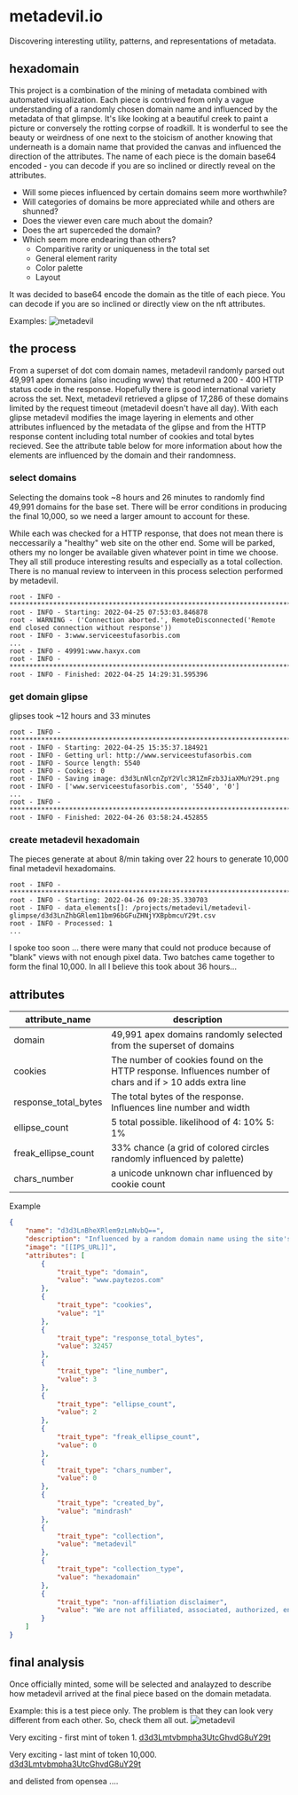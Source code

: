 # metadevil.io
Discovering interesting utility, patterns, and representations of metadata.

## hexadomain
This project is a combination of the mining of metadata combined with automated visualization. Each piece is contrived from only a vague understanding of a randomly chosen domain name and influenced by the metadata of that glimpse. It's like looking at a beautiful creek to paint a picture or conversely the rotting corpse of roadkill. It is wonderful to see the beauty or weirdness of one next to the stoicism of another knowing that underneath is a domain name that provided the canvas and influenced the direction of the attributes. The name of each piece is the domain base64 encoded - you can decode if you are so inclined or directly reveal on the attributes.

- Will some pieces influenced by certain domains seem more worthwhile?
- Will categories of domains be more appreciated while and others are shunned?
- Does the viewer even care much about the domain?
- Does the art superceded the domain?
- Which seem more endearing than others? 
    - Comparitive rarity or uniqueness in the total set 
    - General element rarity
    - Color palette
    - Layout

It was decided to base64 encode the domain as the title of each piece. You can decode if you are so inclined or directly view on the nft attributes.

Examples:
![metadevil](./docs/examples.png)

## the process
From a superset of dot com domain names, metadevil randomly parsed out 49,991 apex domains (also incuding www) that returned a 200 - 400 HTTP status code in the response. Hopefully there is good international variety across the set. Next, metadevil retrieved a glipse of 17,286 of these domains limited by the request timeout (metadevil doesn't have all day). With each glipse metadevil modifies the image layering in elements and other attributes influenced by the metadata of the glipse and from the HTTP response content including total number of cookies and total bytes recieved. See the attribute table below for more information about how the elements are influenced by the domain and their randomness.

### select domains
Selecting the domains took ~8 hours and 26 minutes to randomly find 49,991 domains for the base set. There will be error conditions in producing the final 10,000, so we need a larger amount to account for these.

While each was checked for a HTTP response, that does not mean there is neccessarily a "healthy" web site on the other end. Some will be parked, others my no longer be available given whatever point in time we choose. They all still produce interesting results and especially as a total collection. There is no manual review to interveen in this process selection performed by metadevil.
```
root - INFO - ********************************************************************************
root - INFO - Starting: 2022-04-25 07:53:03.846878
root - WARNING - ('Connection aborted.', RemoteDisconnected('Remote end closed connection without response'))
root - INFO - 3:www.serviceestufasorbis.com
...
root - INFO - 49991:www.haxyx.com
root - INFO - ********************************************************************************
root - INFO - Finished: 2022-04-25 14:29:31.595396
```

### get domain glipse
glipses took ~12 hours and 33 minutes
```
root - INFO - ********************************************************************************
root - INFO - Starting: 2022-04-25 15:35:37.184921
root - INFO - Getting url: http://www.serviceestufasorbis.com
root - INFO - Source length: 5540
root - INFO - Cookies: 0
root - INFO - Saving image: d3d3LnNlcnZpY2Vlc3R1ZmFzb3JiaXMuY29t.png
root - INFO - ['www.serviceestufasorbis.com', '5540', '0']
...
root - INFO - ********************************************************************************
root - INFO - Finished: 2022-04-26 03:58:24.452855
```

### create metadevil hexadomain
The pieces generate at about 8/min taking over 22 hours to generate 10,000 final metadevil hexadomains.
```
root - INFO - ********************************************************************************
root - INFO - Starting: 2022-04-26 09:28:35.330703
root - INFO - data_elements[]: /projects/metadevil/metadevil-glimpse/d3d3LnZhbGRlem11bm96bGFuZHNjYXBpbmcuY29t.csv
root - INFO - Processed: 1
...

```
I spoke too soon ... there were many that could not produce because of "blank" views with not enough pixel data. Two batches came together to form the final 10,000. In all I believe this took about 36 hours... 

## attributes

| attribute_name       | description                                                               |
|----------------------|---------------------------------------------------------------------------|
| domain               | 49,991 apex domains randomly selected from the superset of domains |
| cookies              | The number of cookies found on the HTTP response. Influences number of chars and if > 10 adds extra line |
| response_total_bytes | The total bytes of the response. Influences line number and width         |
| ellipse_count        | 5 total possible. likelihood of 4: 10% 5: 1% |
| freak_ellipse_count  | 33% chance (a grid of colored circles randomly influenced by palette) |
| chars_number         | a unicode unknown char influenced by cookie count |

Example
```json
{
    "name": "d3d3LnBheXRlem9zLmNvbQ==",
    "description": "Influenced by a random domain name using the site's layout, color palette, and metadata including cookie count and total response bytes.",
    "image": "[[IPS_URL]]",
    "attributes": [
        {
            "trait_type": "domain",
            "value": "www.paytezos.com"
        },
        {
            "trait_type": "cookies",
            "value": "1"
        },
        {
            "trait_type": "response_total_bytes",
            "value": 32457
        },
        {
            "trait_type": "line_number",
            "value": 3
        },
        {
            "trait_type": "ellipse_count",
            "value": 2
        },
        {
            "trait_type": "freak_ellipse_count",
            "value": 0
        },
        {
            "trait_type": "chars_number",
            "value": 0
        },
        {
            "trait_type": "created_by",
            "value": "mindrash"
        },
        {
            "trait_type": "collection",
            "value": "metadevil"
        },
        {
            "trait_type": "collection_type",
            "value": "hexadomain"
        },
        {
            "trait_type": "non-affiliation disclaimer",
            "value": "We are not affiliated, associated, authorized, endorsed by, or in any way officially connected with the the domain. The name in use, as well as related names, marks, emblems, and images are registered trademarks of their respective owners."
        }
    ]
}
```

## final analysis
Once officially minted, some will be selected and analayzed to describe how metadevil arrived at the final piece based on the domain metadata.

Example: this is a test piece only. The problem is that they can look very different from each other. So, check them all out.
![metadevil](./docs/4c6874e7-ed4d-4834-a464-7561bad33cff.png)

Very exciting - first mint of token 1.
[d3d3Lmtvbmpha3UtcGhvdG8uY29t](https://opensea.io/assets/matic/0x07e7adc011a7a7210cb205ee4108df3c3f2d163d/1)

Very exciting - last mint of token 10,000.
[d3d3Lmtvbmpha3UtcGhvdG8uY29t](https://opensea.io/assets/matic/0x07e7adc011a7a7210cb205ee4108df3c3f2d163d/10000)

and delisted from opensea ....

